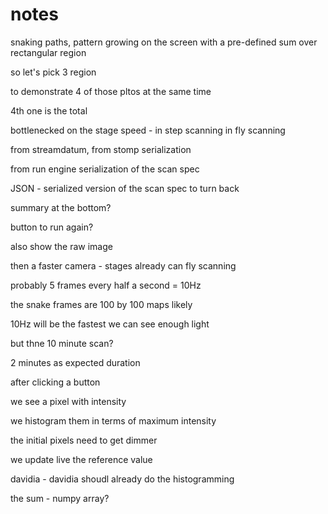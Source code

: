
# notes

snaking paths, pattern growing on the screen
with a pre-defined sum over rectangular region

so let's pick 3 region

to demonstrate 4 of those pltos at the same time

4th one is the total

bottlenecked on the stage speed - in step scanning
in fly scanning

from streamdatum, from stomp serialization

from run engine serialization of the scan spec

JSON - serialized version of the scan spec
to turn back

summary at the bottom?

button to run again?

also show the raw image

then a faster camera - stages already can fly scanning

probably 5 frames every half a second = 10Hz

the snake frames are 100 by 100 maps likely

10Hz will be the fastest we can see enough light

but thne 10 minute scan?

2 minutes as expected duration

after clicking a button

we see a pixel with intensity

we histogram them in terms of maximum intensity

the initial pixels need to get dimmer

we update live the reference value

davidia - davidia shoudl already do the histogramming

the sum - numpy array?














